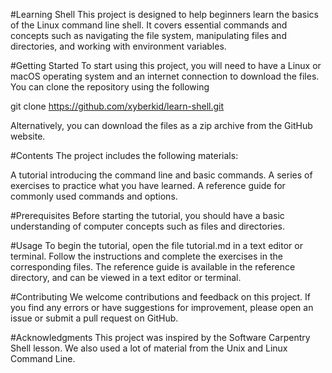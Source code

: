 #Learning Shell
This project is designed to help beginners learn the basics of the Linux command line shell. It covers essential commands and concepts such as navigating the file system, manipulating files and directories, and working with environment variables.

#Getting Started
To start using this project, you will need to have a Linux or macOS operating system and an internet connection to download the files.
You can clone the repository using the following

git clone https://github.com/xyberkid/learn-shell.git

Alternatively, you can download the files as a zip archive from the GitHub website.

#Contents
The project includes the following materials:

A tutorial introducing the command line and basic commands.
A series of exercises to practice what you have learned.
A reference guide for commonly used commands and options.

#Prerequisites
Before starting the tutorial, you should have a basic understanding of computer concepts such as files and directories.

#Usage
To begin the tutorial, open the file tutorial.md in a text editor or terminal. Follow the instructions and complete the exercises in the corresponding files.
The reference guide is available in the reference directory, and can be viewed in a text editor or terminal.

#Contributing
We welcome contributions and feedback on this project. If you find any errors or have suggestions for improvement, please open an issue or submit a pull request on GitHub.

#Acknowledgments
This project was inspired by the Software Carpentry Shell lesson. We also used a lot of material from the Unix and Linux Command Line.
